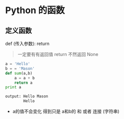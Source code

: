 # Python 的函数  

## 定义函数  
def <name>(传入参数):
  <block>
  return <result>

  > 一定要有有返回值 return  不然返回 None  

```python
a = 'Hello'
b = = 'Mason'
def sum(a,b)
    a = a + b
    return a
print a

output: Hello Mason
        Hello
```

- a的值不会变化   得到只是 a和b的 和 或者 连接 (字符串)
